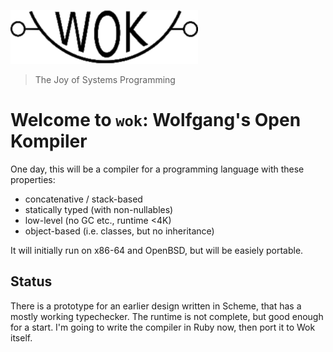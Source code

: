 ![Wok](logo.png)

> The Joy of Systems Programming

# Welcome to `wok`: Wolfgang's Open Kompiler

One day, this will be a compiler for a programming language with these properties:

- concatenative / stack-based
- statically typed (with non-nullables)
- low-level (no GC etc., runtime <4K)
- object-based (i.e. classes, but no inheritance)

It will initially run on x86-64 and OpenBSD, but will be easiely portable.

## Status

There is a prototype for an earlier design written in Scheme, that has a mostly working typechecker.
The runtime is not complete, but good enough for a start.
I'm going to write the compiler in Ruby now, then port it to Wok itself.
